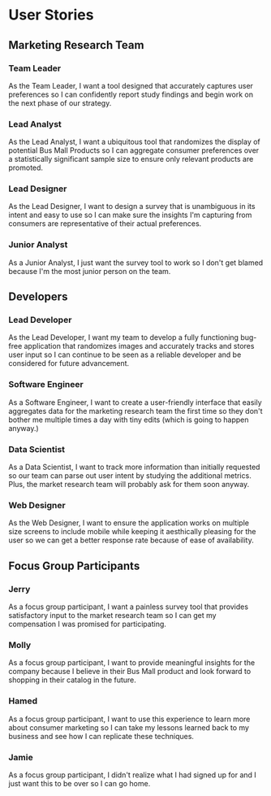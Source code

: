 # User Stories

## Marketing Research Team

### Team Leader
As the Team Leader, I want a tool designed that accurately captures user preferences so I can confidently report study findings and begin work on the next phase of our strategy.

### Lead Analyst
As the Lead Analyst, I want a ubiquitous tool that randomizes the display of potential Bus Mall Products so I can aggregate consumer preferences over a statistically significant sample size to ensure only relevant products are promoted.

### Lead Designer
As the Lead Designer, I want to design a survey that is unambiguous in its intent and easy to use so I can make sure the insights I'm capturing from consumers are representative of their actual preferences.

### Junior Analyst
As a Junior Analyst, I just want the survey tool to work so I don't get blamed because I'm the most junior person on the team.

## Developers
### Lead Developer
As the Lead Developer, I want my team to develop a fully functioning bug-free application that randomizes images and accurately tracks and stores user input so I can continue to be seen as a reliable developer and be considered for future advancement.

### Software Engineer
As a Software Engineer, I want to create a user-friendly interface that easily aggregates data for the marketing research team the first time so they don't bother me multiple times a day with tiny edits (which is going to happen anyway.)

### Data Scientist
As a Data Scientist, I want to track more information than initially requested so our team can parse out user intent by studying the additional metrics. Plus, the market research team will probably ask for them soon anyway.

### Web Designer
As the Web Designer, I want to ensure the application works on multiple size screens to include mobile while keeping it aesthically pleasing for the user so we can get a better response rate because of ease of availability.


## Focus Group Participants

### Jerry
As a focus group participant, I want a painless survey tool that provides satisfactory input to the market research team so I can get my compensation I was promised for participating.

### Molly
As a focus group participant, I want to provide meaningful insights for the company because I believe in their Bus Mall product and look forward to shopping in their catalog in the future.

### Hamed
As a focus group participant, I want to use this experience to learn more about consumer marketing so I can take my lessons learned back to my business and see how I can replicate these techniques.

### Jamie
As a focus group participant, I didn't realize what I had signed up for and I just want this to be over so I can go home.